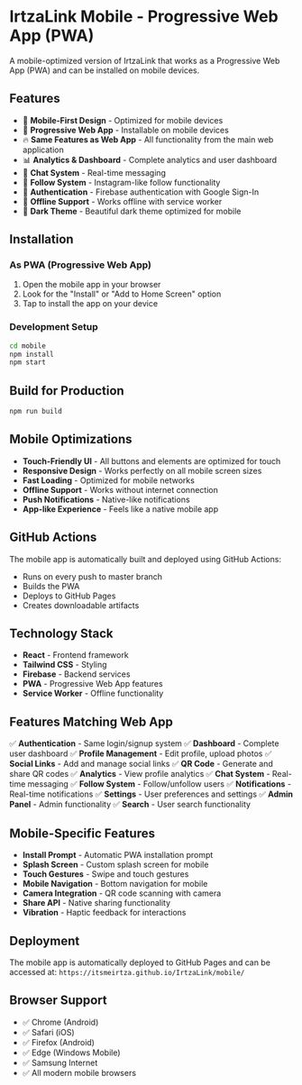 # IrtzaLink Mobile - Progressive Web App (PWA)

A mobile-optimized version of IrtzaLink that works as a Progressive Web App (PWA) and can be installed on mobile devices.

## Features

- 📱 **Mobile-First Design** - Optimized for mobile devices
- 🚀 **Progressive Web App** - Installable on mobile devices
- 🔥 **Same Features as Web App** - All functionality from the main web application
- 📊 **Analytics & Dashboard** - Complete analytics and user dashboard
- 💬 **Chat System** - Real-time messaging
- 👥 **Follow System** - Instagram-like follow functionality
- 🔐 **Authentication** - Firebase authentication with Google Sign-In
- 📱 **Offline Support** - Works offline with service worker
- 🎨 **Dark Theme** - Beautiful dark theme optimized for mobile

## Installation

### As PWA (Progressive Web App)
1. Open the mobile app in your browser
2. Look for the "Install" or "Add to Home Screen" option
3. Tap to install the app on your device

### Development Setup
```bash
cd mobile
npm install
npm start
```

## Build for Production
```bash
npm run build
```

## Mobile Optimizations

- **Touch-Friendly UI** - All buttons and elements are optimized for touch
- **Responsive Design** - Works perfectly on all mobile screen sizes
- **Fast Loading** - Optimized for mobile networks
- **Offline Support** - Works without internet connection
- **Push Notifications** - Native-like notifications
- **App-like Experience** - Feels like a native mobile app

## GitHub Actions

The mobile app is automatically built and deployed using GitHub Actions:
- Runs on every push to master branch
- Builds the PWA
- Deploys to GitHub Pages
- Creates downloadable artifacts

## Technology Stack

- **React** - Frontend framework
- **Tailwind CSS** - Styling
- **Firebase** - Backend services
- **PWA** - Progressive Web App features
- **Service Worker** - Offline functionality

## Features Matching Web App

✅ **Authentication** - Same login/signup system
✅ **Dashboard** - Complete user dashboard
✅ **Profile Management** - Edit profile, upload photos
✅ **Social Links** - Add and manage social links
✅ **QR Code** - Generate and share QR codes
✅ **Analytics** - View profile analytics
✅ **Chat System** - Real-time messaging
✅ **Follow System** - Follow/unfollow users
✅ **Notifications** - Real-time notifications
✅ **Settings** - User preferences and settings
✅ **Admin Panel** - Admin functionality
✅ **Search** - User search functionality

## Mobile-Specific Features

- **Install Prompt** - Automatic PWA installation prompt
- **Splash Screen** - Custom splash screen for mobile
- **Touch Gestures** - Swipe and touch gestures
- **Mobile Navigation** - Bottom navigation for mobile
- **Camera Integration** - QR code scanning with camera
- **Share API** - Native sharing functionality
- **Vibration** - Haptic feedback for interactions

## Deployment

The mobile app is automatically deployed to GitHub Pages and can be accessed at:
`https://itsmeirtza.github.io/IrtzaLink/mobile/`

## Browser Support

- ✅ Chrome (Android)
- ✅ Safari (iOS)
- ✅ Firefox (Android)
- ✅ Edge (Windows Mobile)
- ✅ Samsung Internet
- ✅ All modern mobile browsers
